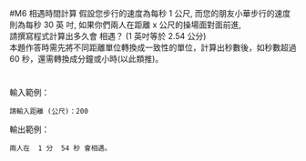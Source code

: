 #M6	相遇時間計算
假設您步行的速度為每秒 1 公尺, 而您的朋友小華步行的速度則為每秒 30 英 吋, 如果你們兩人在距離 x 公尺的操場面對面前進, <br>
請撰寫程式計算出多久會 相遇？  (1  英吋等於  2.54 公分)<br>
本題作答時需先將不同距離單位轉換成一致性的單位，計算出秒數後，如秒數超過 60 秒，還需轉換成分鐘或小時(以此類推)。
#
輸入範例：
```
請輸入距離 (公尺)：200
```
輸出範例：
```
兩人在  1 分  54 秒 會相遇。
```
